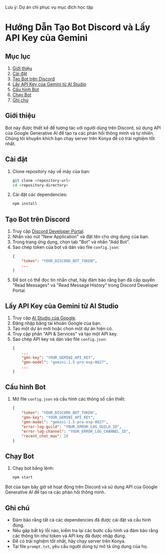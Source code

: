 Lưu ý: Dự án chỉ phục vụ mục đích học tập

# Hướng Dẫn Tạo Bot Discord và Lấy API Key của Gemini

## Mục lục
1. [Giới thiệu](#giới-thiệu)
2. [Cài đặt](#cài-đặt)
3. [Tạo Bot trên Discord](#tạo-bot-trên-discord)
4. [Lấy API Key của Gemini từ AI Studio](#lấy-api-key-của-gemini-từ-ai-studio)
5. [Cấu hình Bot](#cấu-hình-bot)
6. [Chạy Bot](#chạy-bot)
7. [Ghi chú](#ghi-chú)

## Giới thiệu
Bot này được thiết kế để tương tác với người dùng trên Discord, sử dụng API của Google Generative AI để tạo ra các phản hồi thông minh và tự nhiên. Chúng tôi khuyến khích bạn chạy server trên Konya để có trải nghiệm tốt nhất.

## Cài đặt
1. Clone repository này về máy của bạn:
    ```sh
    git clone <repository-url>
    cd <repository-directory>
    ```

2. Cài đặt các dependencies:
    ```sh
    npm install
    ```

## Tạo Bot trên Discord
1. Truy cập [Discord Developer Portal](https://discord.com/developers/applications).
2. Nhấn vào nút "New Application" và đặt tên cho ứng dụng của bạn.
3. Trong trang ứng dụng, chọn tab "Bot" và nhấn "Add Bot".
4. Sao chép token của bot và dán vào file `config.json`:
    ```json
    {
        "token": "YOUR_DISCORD_BOT_TOKEN",
        ...
    }
    ```
5. Để bot có thể đọc tin nhắn chat, hãy đảm bảo rằng bạn đã cấp quyền "Read Messages" và "Read Message History" trong Discord Developer Portal.

## Lấy API Key của Gemini từ AI Studio
1. Truy cập [AI Studio của Google](https://aistudio.google.com).
2. Đăng nhập bằng tài khoản Google của bạn.
3. Tạo một dự án mới hoặc chọn một dự án hiện có.
4. Truy cập phần "API & Services" và tạo một API key.
5. Sao chép API key và dán vào file `config.json`:
    ```json
    {
        ...
        "gmn-key": "YOUR_GEMINI_API_KEY",
        "gmn-model": "gemini-1.5-pro-exp-0827",
        ...
    }
    ```

## Cấu hình Bot
1. Mở file `config.json` và cấu hình các thông số cần thiết:
    ```json
    {
        "token": "YOUR_DISCORD_BOT_TOKEN",
        "gmn-key": "YOUR_GEMINI_API_KEY",
        "gmn-model": "gemini-1.5-pro-exp-0827",
        "error-log-guild": "YOUR_ERROR_LOG_GUILD_ID",
        "error-log-channel": "YOUR_ERROR_LOG_CHANNEL_ID",
        "recent_chat_max": 20
    }
    ```

## Chạy Bot
1. Chạy bot bằng lệnh:
    ```sh
    npm start
    ```

Bot của bạn bây giờ sẽ hoạt động trên Discord và sử dụng API của Google Generative AI để tạo ra các phản hồi thông minh.

## Ghi chú
- Đảm bảo rằng tất cả các dependencies đã được cài đặt và cấu hình đúng.
- Nếu gặp bất kỳ lỗi nào, kiểm tra lại các bước cấu hình và đảm bảo rằng các thông tin như token và API key đã được nhập đúng.
- Để có trải nghiệm tốt nhất, hãy chạy server trên Konya.
- Tại file `prompt.txt`, yêu cầu người dùng tự mô tả ứng dụng của họ.

